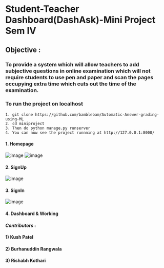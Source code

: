 # Student-Teacher Dashboard(DashAsk)-Mini Project Sem IV

## Objective : 
### To provide a system which will allow teachers to add subjective questions in online examination which will not require students to use pen and paper and scan the pages occupying extra time which cuts out the time of the examination.
### To run the project on localhost
```
1. git clone https://github.com/bamblebam/Automatic-Answer-grading-using-ML
2. cd miniproject
3. Then do python manage.py runserver
4. You can now see the project runnning at http://127.0.0.1:8000/
```

#### 1. Homepage <br>
![image](https://user-images.githubusercontent.com/59617133/115121074-61556d80-9fce-11eb-968b-2da1490511b8.png)
![image](https://user-images.githubusercontent.com/59617133/115121108-906bdf00-9fce-11eb-8813-4a87ac463d92.png)

#### 2. SignUp 
![image](https://user-images.githubusercontent.com/59617133/115121202-fb1d1a80-9fce-11eb-9bfb-d978230259e2.png)


#### 3. SignIn
![image](https://user-images.githubusercontent.com/59617133/115121383-13416980-9fd0-11eb-9d0a-6fd67770eb91.png)



#### 4. Dashboard & Working



#### _Contributors_ :
#### 1) Kush Patel
#### 2) Burhanuddin Rangwala
#### 3) Rishabh Kothari
